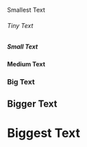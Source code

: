 Smallest Text

###### Tiny Text

##### Small Text

#### Medium Text

### Big Text

## Bigger Text

# Biggest Text

#### 